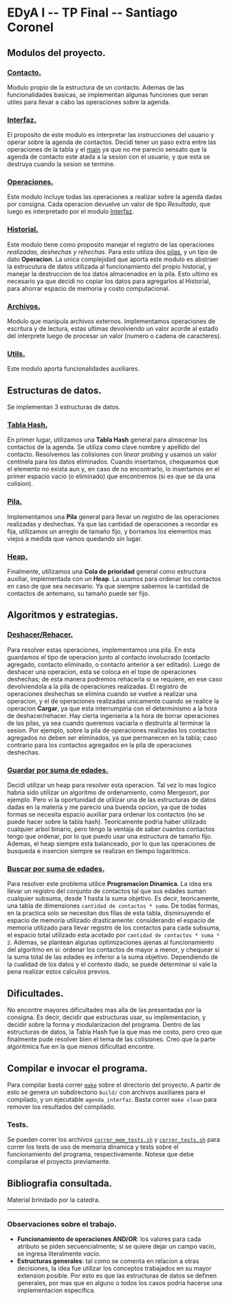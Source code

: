 # EDyA I -- TP Final -- Santiago Coronel

## Modulos del proyecto.

### [Contacto.](src/contacto.h)
Modulo propio de la estructura de un contacto. Ademas de las funcionalidades basicas, se implementan algunas funciones que seran utiles para llevar a cabo las operaciones sobre la agenda.

### [Interfaz.](src/interfaz.h) <a name = interfaz></a>
El proposito de este modulo es interpretar las instrucciones del usuario y operar sobre la agenda de contactos. Decidi tener un paso extra entre las operaciones de la tabla y el [main](src/main.c) ya que no me parecio sensato que la agenda de contacto este atada a la sesion con el usuario, y que esta se destruya cuando la sesion se termine.

### [Operaciones.](src/operaciones.h)
Este modulo incluye todas las operaciones a realizar sobre la agenda dadas por consigna. Cada operacion devuelve un valor de tipo _Resultado_, que luego es interpretado por el modulo [Interfaz](#interfaz).

### [Historial.](src/historial.h)
Este modulo tiene como proposito manejar el registro de las operaciones _realizadas, deshechas y rehechas_. Para esto utiliza dos [pilas](#pila), y un tipo de dato **Operacion**. La unica complejidad que aporta este modulo es abstraer la estrucutura de datos utilizada al funcionamiento del propio historial, y manejar la destruccion de los datos almacenados en la pila. Esto ultimo es necesario ya que decidi no copiar los datos para agregarlos al Historial, para ahorrar espacio de memoria y costo computacional.

### [Archivos.](src/archivos.h)
Modulo que manipula archivos externos. Implementamos operaciones de escritura y de lectura, estas ultimas devolviendo un valor acorde al estado del interprete luego de procesar un valor (numero o cadena de caracteres).

### [Utils.](src/utils.h)
Este modulo aporta funcionalidades auxiliares.


## Estructuras de datos.
Se implementan 3 estructuras de datos.

### [Tabla Hash.](src/estructuras/tablahash.h)
En primer lugar, utilizamos una **Tabla Hash** general para almacenar los contactos de la agenda. Se utiliza como clave nombre y apellido del contacto.
Resolvemos las colisiones con _linear probing_ y usamos un valor centinela para los datos eliminados. Cuando insertamos, chequeamos que el elemento no exista aun y, en caso de no encontrarlo, lo insertamos en el primer espacio vacio (o eliminado) que encontremos (si es que se da una colision).

### [Pila.](src/estructuras/pila.h) <a name = pila></a>
Implementamos una **Pila** general para llevar un registro de las operaciones realizadas y deshechas. Ya que las cantidad de operaciones a recordar es fija, utilizamos un arreglo de tamaño fijo, y borramos los elementos mas viejos a medida que vamos quedando sin lugar.

### [Heap.](src/estructuras/heap.h)
Finalmente, utilizamos una **Cola de prioridad** general como estructura auxiliar, implementada con un **Heap**. La usamos para ordenar los contactos en caso de que sea necesario. Ya que siempre sabemos la cantidad de contactos de antemano, su tamaño puede ser fijo.


## Algoritmos y estrategias.

### [Deshacer/Rehacer.](src/operaciones.c)
Para resolver estas operaciones, implementamos una pila. En esta guardamos el tipo de operacion junto al contacto involucrado (contacto agregado, contacto eliminado, o contacto anterior a ser editado). Luego de deshacer una operacion, esta se coloca en el tope de operaciones deshechas; de esta manera podremos rehacerla si se requiere, en ese caso devolviendola a la pila de operaciones realizadas. El registro de operaciones deshechas se elimina cuando se vuelve a realizar una operacion, y el de operaciones realizadas unicamente cuando se realice la operacion **Cargar**, ya que esta interrumpiria con el determinismo a la hora de deshacer/rehacer. Hay cierta ingenieria a la hora de borrar operaciones de las pilas, ya sea cuando queremos vaciarla o destruirla al terminar la sesion.
Por ejemplo, sobre la pila de operaciones realizadas los contactos agregados no deben ser eliminados, ya que permanecen en la tabla; caso contrario para los contactos agregados en la pila de operaciones deshechas.

### [Guardar por suma de edades.](src/operaciones.c)
Decidi utilizar un heap para resolver esta operacion. Tal vez lo mas logico habria sido utilizar un algoritmo de ordenamiento, como Mergesort, por ejemplo. Pero vi la oportunidad de utilizar una de las estructuras de datos dadas en la materia y me parecio una buenda opcion, ya que de todas formas se necesita espacio auxiliar para ordenar los contactos (no se puede hacer sobre la tabla hash). Teoricamente podria haber utilizado cualquier arbol binario, pero tengo la ventaja de saber cuantos contactos tengo que ordenar, por lo que puedo usar una estructura de tamaño fijo. Ademas, el heap siempre esta balanceado, por lo que las operaciones de busqueda e insercion siempre se realizan en tiempo logaritmico. 

### [Buscar por suma de edades.](src/operaciones.c)
Para resolver este problema utilice **Programacion Dinamica**. La idea era llevar un registro del conjunto de contactos tal que sus edades suman cualquier subsuma, desde 1 hasta la suma objetivo. Es decir, teoricamente, una tabla de dimensiones ```cantidad de contactos * suma```. De todas formas, en la practica solo se necesitan dos filas de esta tabla, disminuyendo el espacio de memoria utilizado drasticamente: considerando el espacio de memoria utilizado para llevar registro de los contactos para cada subsuma, el espacio total utilizado esta acotado por ```cantidad de contactos * suma * 2```. Ademas, se plantean algunas optimizaciones ajenas al funcionamiento del algoritmo en si: ordenar los contactos de mayor a menor, y chequear si la suma total de las edades es inferior a la suma objetivo. Dependiendo de la cualidad de los datos y el contexto dado, se puede determinar si vale la pena realizar estos calculos previos.

## Dificultades.
No encontre mayores dificultades mas alla de las presentadas por la consigna. Es decir, decidir que estructuras usar, su implementacion, y decidir sobre la forma y modularizacion del programa. Dentro de las estructuras de datos, la Tabla Hash fue la que mas me costo, pero creo que finalmente pude resolver bien el tema de las colisiones. Creo que la parte algoritmica fue en la que menos dificultad encontre.

## Compilar e invocar el programa.
Para compilar basta correr [```make```](Makefile) sobre el directorio del proyecto. A partir de esto se genera un subdirectorio ```build/``` con archivos auxiliares para el compilado, y un ejecutable ```agenda_interfaz```. Basta correr ```make clean``` para remover los resultados del compilado.

### Tests.
Se pueden correr los archivos [```correr_mem_tests.sh```](correr_mem_tests.sh) y [```correr_tests.sh```](correr_tests.sh) para correr los tests de uso de memoria dinamica y tests sobre el funcionamiento del programa, respectivamente. Notese que debe compilarse el proyecto previamente.

## Bibliografia consultada.
Material brindado por la catedra.

---

### Observaciones sobre el trabajo.
- **Funcionamiento de operaciones AND/OR**: los valores para cada atributo se piden secuencialmente; si se quiere dejar un campo vacio, se ingresa literalmente _vacio_.
- **Estructuras generales**: tal como se comenta en relacion a otras decisiones, la idea fue utilizar los conceptos trabajados en su mayor extension posible. Por esto es que las estructuras de datos se definen generales, por mas que en alguno o todos los casos podria hacerse una implementacion especifica.  

